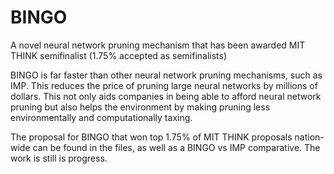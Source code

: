 # BINGO
A novel neural network pruning mechanism that has been awarded MIT THINK semifinalist (1.75% accepted as semifinalists)

BINGO is far faster than other neural network pruning mechanisms, such as IMP. This reduces the price of pruning large neural networks by millions of dollars. This not only aids companies in being able to afford neural network pruning but also helps the environment by making pruning less environmentally and computationally taxing.

The proposal for BINGO that won top 1.75% of MIT THINK proposals nation-wide can be found in the files, as well as a BINGO vs IMP comparative. The work is still is progress.
